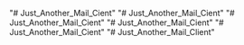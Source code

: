 "# Just_Another_Mail_Cient" 
"# Just_Another_Mail_Cient" 
"# Just_Another_Mail_Cient" 
"# Just_Another_Mail_Cient" 
"# Just_Another_Mail_Cient" 
"# Just_Another_Mail_Client" 
